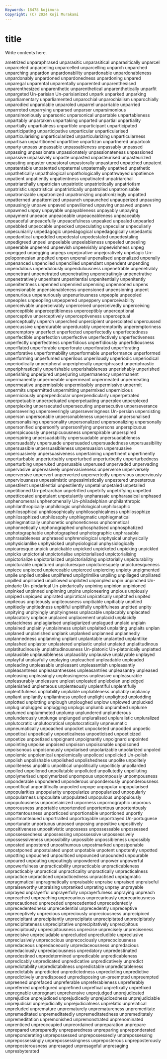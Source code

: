 ```yaml
---
Keywords: 18478 kojimura
Copyright: (C) 2024 Koji Murakami
---
```


# title

Write contents here.



ametrized
unparaphrased unparasitic unparasitical unparasitically unparcel unparceled unparceling unparcelled unparcelling unparch
unparched unparching unpardon unpardonability unpardonable unpardonableness unpardonably unpardoned unpardonedness unpardoning
unpared unparegal unparental unparentally unparented unparenthesised unparenthesized unparenthetic unparenthetical unparenthetically
unparfit unpargeted Un-parisian Un-parisianized unpark unparked unparking unparliamentary unparliamented unparochial
unparochialism unparochially unparodied unparolable unparoled unparrel unparriable unparried unparroted unparrying
unparsed unparser unparsimonious unparsimoniously unparsonic unparsonical unpartable unpartableness unpartably unpartaken
unpartaking unparted unpartial unpartiality unpartially unpartialness unpartible unparticipant unparticipated unparticipating
unparticipative unparticular unparticularised unparticularising unparticularized unparticularizing unparticularness unpartisan unpartitioned unpartitive
unpartizan unpartnered unpartook unparty unpass unpassable unpassableness unpassably unpassed unpassing
unpassionate unpassionately unpassionateness unpassioned unpassive unpassively unpaste unpasted unpasteurised unpasteurized
unpasting unpastor unpastoral unpastorally unpastured unpatched unpatent unpatentable unpatented unpaternal
unpaternally unpathed unpathetic unpathetically unpathological unpathologically unpathwayed unpatience unpatient unpatiently
unpatientness unpatinated unpatriarchal unpatriarchally unpatrician unpatriotic unpatriotically unpatriotism unpatristic unpatristical
unpatristically unpatrolled unpatronisable unpatronizable unpatronized unpatronizing unpatronizingly unpatted unpatterned unpatternized
unpaunch unpaunched unpauperized unpausing unpausingly unpave unpaved unpavilioned unpaving unpawed
unpawn unpawned unpay unpayable unpayableness unpayably unpaying unpayment unpeace unpeaceable
unpeaceableness unpeaceably unpeaceful unpeacefully unpeacefulness unpeaked unpealed unpearled unpebbled unpeccable
unpecked unpeculating unpeculiar unpeculiarly unpecuniarily unpedagogic unpedagogical unpedagogically unpedantic unpedantical
unpeddled unpedestal unpedestaled unpedestaling unpedigreed unpeel unpeelable unpeelableness unpeeled unpeeling
unpeerable unpeered unpeevish unpeevishly unpeevishness unpeg unpegged unpegging unpegs unpejorative
unpejoratively unpelagic Un-peloponnesian unpelted unpen unpenal unpenalised unpenalized unpenally unpenanced
unpenciled unpencilled unpendant unpendent unpending unpendulous unpendulously unpendulousness unpenetrable unpenetrably
unpenetrant unpenetrated unpenetrating unpenetratingly unpenetrative unpenetratively unpenitent unpenitential unpenitentially unpenitently
unpenitentness unpenned unpennied unpenning unpennoned unpens unpensionable unpensionableness unpensioned unpensioning
unpent unpenurious unpenuriously unpenuriousness unpeople unpeopled unpeoples unpeopling unpeppered unpeppery
unperceivability unperceivable unperceivably unperceived unperceivedly unperceiving unperceptible unperceptibleness unperceptibly unperceptional
unperceptive unperceptively unperceptiveness unperceptual unperceptually unperch unperched unpercipient unpercolated unpercussed
unpercussive unperdurable unperdurably unperemptorily unperemptoriness unperemptory unperfect unperfected unperfectedly unperfectedness
unperfectible unperfection unperfective unperfectively unperfectiveness unperfectly unperfectness unperfidious unperfidiously unperfidiousness
unperflated unperforable unperforate unperforated unperforating unperforative unperformability unperformable unperformance unperformed
unperforming unperfumed unperilous unperilously unperiodic unperiodical unperiodically unperipheral unperipherally unperiphrased
unperiphrastic unperiphrastically unperishable unperishableness unperishably unperished unperishing unperjured unperjuring unpermanency
unpermanent unpermanently unpermeable unpermeant unpermeated unpermeating unpermeative unpermissible unpermissibly unpermissive
unpermit unpermits unpermitted unpermitting unpermixed unpernicious unperniciously unperpendicular unperpendicularly unperpetrated
unperpetuable unperpetuated unperpetuating unperplex unperplexed unperplexing unpersecuted unpersecuting unpersecutive unperseverance
unpersevering unperseveringly unperseveringness Un-persian unpersisting unperson unpersonable unpersonableness unpersonal unpersonalised
unpersonalising unpersonality unpersonalized unpersonalizing unpersonally unpersonified unpersonify unpersonifying unpersons unperspicuous
unperspicuously unperspicuousness unperspirable unperspired unperspiring unpersuadability unpersuadable unpersuadableness unpersuadably unpersuade
unpersuaded unpersuadedness unpersuasibility unpersuasible unpersuasibleness unpersuasion unpersuasive unpersuasively unpersuasiveness unpertaining
unpertinent unpertinently unperturbable unperturbably unperturbed unperturbedly unperturbedness unperturbing unperuked unperusable
unperused unpervaded unpervading unpervasive unpervasively unpervasiveness unperverse unperversely unperversive unpervert
unperverted unpervertedly unpervious unperviously unperviousness unpessimistic unpessimistically unpestered unpesterous unpestilent
unpestilential unpestilently unpetal unpetaled unpetalled unpetitioned Un-petrarchan unpetrified unpetrify unpetrifying
unpetted unpetticoated unpetulant unpetulantly unpharasaic unpharasaical unphased unphenomenal unphenomenally Un-philadelphian
unphilanthropic unphilanthropically unphilologic unphilological unphilosophic unphilosophical unphilosophically unphilosophicalness unphilosophize unphilosophized
unphilosophy unphlegmatic unphlegmatical unphlegmatically unphonetic unphoneticness unphonnetical unphonnetically unphonographed unphosphatised
unphosphatized unphotographable unphotographed unphotographic unphrasable unphrasableness unphrased unphrenological unphysical unphysically
unphysicianlike unphysicked unphysiological unphysiologically unpicaresque unpick unpickable unpicked unpicketed unpicking
unpickled unpicks unpictorial unpictorialise unpictorialised unpictorialising unpictorialize unpictorialized unpictorializing unpictorially
unpicturability unpicturable unpictured unpicturesque unpicturesquely unpicturesqueness unpiece unpieced unpierceable unpierced
unpiercing unpiety unpigmented unpile unpiled unpiles unpilfered unpilgrimlike unpiling unpillaged
unpillared unpilled unpilloried unpillowed unpiloted unpimpled unpin unpinched Un-pindaric Un-pindarical
Un-pindarically unpining unpinion unpinioned unpinked unpinned unpinning unpins unpioneering unpious
unpiously unpiped unpiqued unpirated unpiratical unpiratically unpitched unpited unpiteous unpiteously
unpiteousness unpitiable unpitiably unpitied unpitiedly unpitiedness unpitiful unpitifully unpitifulness unpitted
unpity unpitying unpityingly unpityingness unplacable unplacably unplacated unplacatory unplace unplaced
unplacement unplacid unplacidly unplacidness unplagiarised unplagiarized unplagued unplaid unplain unplained
unplainly unplainness unplait unplaited unplaiting unplaits unplan unplaned unplanished unplank
unplanked unplanned unplannedly unplannedness unplanning unplant unplantable unplanted unplantlike unplashed
unplaster unplastered unplastic unplat unplated unplatitudinous unplatitudinously unplatitudinousness Un-platonic Un-platonically
unplatted unplausible unplausibleness unplausibly unplausive unplayable unplayed unplayful unplayfully unplaying
unpleached unpleadable unpleaded unpleading unpleasable unpleasant unpleasantish unpleasantly unpleasantness unpleasantnesses
unpleasantries unpleasantry unpleased unpleasing unpleasingly unpleasingness unpleasive unpleasurable unpleasurably unpleasure
unpleat unpleated unplebeian unpledged unplenished unplenteous unplenteously unplentiful unplentifully unplentifulness
unpliability unpliable unpliableness unpliably unpliancy unpliant unpliantly unpliantness unplied unplight
unplighted unplodding unplotted unplotting unplough unploughed unplow unplowed unplucked unplug
unplugged unplugging unplugs unplumb unplumbed unplume unplumed unplummeted unplump unplundered
unplunderous unplunderously unplunge unplunged unpluralised unpluralistic unpluralized unplutocratic unplutocratical unplutocratically
unpneumatic unpneumatically unpoached unpocket unpocketed unpodded unpoetic unpoetical unpoetically unpoeticalness
unpoeticised unpoeticized unpoetize unpoetized unpoignant unpoignantly unpoignard unpointed unpointing unpoise
unpoised unpoison unpoisonable unpoisoned unpoisonous unpoisonously unpolarised unpolarizable unpolarized unpoled
unpolemic unpolemical unpolemically unpoliced unpolicied Un-polish unpolish unpolishable unpolished unpolishedness
unpolite unpolitely unpoliteness unpolitic unpolitical unpolitically unpoliticly unpollarded unpolled unpollened
unpollutable unpolluted unpollutedly unpolluting unpolymerised unpolymerized unpompous unpompously unpompousness unponderable
unpondered unponderous unponderously unponderousness unpontifical unpontifically unpooled unpope unpopular unpopularised
unpopularities unpopularity unpopularize unpopularized unpopularly unpopularness unpopulate unpopulated unpopulous unpopulously
unpopulousness unporcelainized unporness unpornographic unporous unporousness unportable unportended unportentous unportentously
unportentousness unporticoed unportionable unportioned unportly unportmanteaued unportraited unportrayable unportrayed Un-portuguese
unportunate unportuous unposed unposing unpositive unpositively unpositiveness unpositivistic unpossess unpossessable
unpossessed unpossessedness unpossessing unpossessive unpossessively unpossessiveness unpossibility unpossible unpossibleness unpossibly
unposted unpostered unposthumous unpostmarked unpostponable unpostponed unpostulated unpot unpotable unpotent
unpotently unpotted unpotting unpouched unpoulticed unpounced unpounded unpourable unpoured unpouting
unpoutingly unpowdered unpower unpowerful unpowerfulness unpracticability unpracticable unpracticableness unpracticably unpractical
unpracticality unpractically unpracticalness unpractice unpracticed unpracticedness unpractised unpragmatic unpragmatical unpragmatically
unpraisable unpraise unpraised unpraiseful unpraiseworthy unpraising unpranked unprating unpray unprayable
unprayed unprayerful unprayerfully unprayerfulness unpraying unpreach unpreached unpreaching unprecarious unprecariously
unprecariousness unprecautioned unpreceded unprecedented unprecedentedly unprecedentedness unprecedential unprecedently unpreceptive unpreceptively
unprecious unpreciously unpreciousness unprecipiced unprecipitant unprecipitantly unprecipitate unprecipitated unprecipitately unprecipitateness
unprecipitative unprecipitatively unprecipitous unprecipitously unprecipitousness unprecise unprecisely unpreciseness unprecisive unprecludable
unprecluded unprecludible unpreclusive unpreclusively unprecocious unprecociously unprecociousness unpredaceous unpredaceously unpredaceousness
unpredacious unpredaciously unpredaciousness unpredatory unpredestinated unpredestined unpredetermined unpredicable unpredicableness unpredicably
unpredicated unpredicative unpredicatively unpredict unpredictability unpredictabilness unpredictable unpredictableness unpredictably unpredicted
unpredictedness unpredicting unpredictive unpredictively unpredisposed unpredisposing un-preempted unpreempted unpreened unprefaced
unpreferable unpreferableness unpreferably unpreferred unprefigured unprefined unprefixal unprefixally unprefixed unpregnable
unpregnant unprehensive unprejudged unprejudicated unprejudice unprejudiced unprejudicedly unprejudicedness unprejudiciable unprejudicial
unprejudicially unprejudicialness unprelatic unprelatical unpreluded unpremature unprematurely unprematureness unpremeditate unpremeditated
unpremeditatedly unpremeditatedness unpremeditately unpremeditation unpremonished unpremonstrated unprenominated unprenticed unpreoccupied unpreordained
unpreparation unprepare unprepared unpreparedly unpreparedness unpreparing unpreponderated unpreponderating unprepossessed unprepossessedly
unprepossessing unprepossessingly unprepossessingness unpreposterous unpreposterously unpreposterousness unpresaged unpresageful unpresaging unpresbyterated
